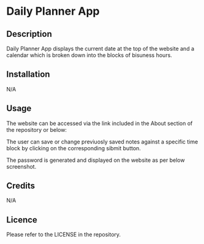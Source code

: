# Daily Planner App
## Description

Daily Planner App displays the current date at the top of the website and a calendar which is broken down into the blocks of bisuness hours.   

## Installation

N/A

## Usage

The website can be accessed via the link included in the About section of the repository or below:


The user can save or change previuosly saved notes against a specific time block by clicking on the corresponding sibmit button. 

The password is generated and displayed on the website as per below screenshot. 



## Credits

N/A

## Licence

Please refer to the LICENSE in the repository.
